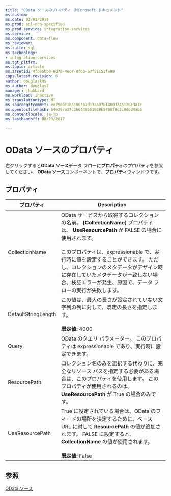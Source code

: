 ```yaml
---
title: "OData ソースのプロパティ |Microsoft ドキュメント"
ms.custom: 
ms.date: 03/01/2017
ms.prod: sql-non-specified
ms.prod_service: integration-services
ms.service: 
ms.component: data-flow
ms.reviewer: 
ms.suite: sql
ms.technology:
- integration-services
ms.tgt_pltfrm: 
ms.topic: article
ms.assetid: 4fde5bb0-6d78-4ec4-8f0b-67f91c53fe99
caps.latest.revision: 6
author: douglaslMS
ms.author: douglasl
manager: jhubbard
ms.workload: Inactive
ms.translationtype: MT
ms.sourcegitcommit: ee79d0f1b31963b7d13aa07bf4603246139c3a7c
ms.openlocfilehash: 64e297a37c3b6449551968b5788f8c2c0ddd4ab6
ms.contentlocale: ja-jp
ms.lasthandoff: 08/23/2017

---
```

# <a name="odata-source-properties"></a>OData ソースのプロパティ
右クリックすると**OData ソース**データ フローに**プロパティ**のプロパティを参照してください、 **OData ソース**コンポーネントで、**プロパティ**ウィンドウです。  

## <a name="properties"></a>プロパティ 
|プロパティ|Description|  
|-|-|  
|CollectionName|OData サービスから取得するコレクションの名前。 **[CollectionName]** プロパティは、 **UseResourcePath** が FALSE の場合に使用されます。<br /><br /> このプロパティは、expressionable で、実行時に値を設定することができます。 ただし、コレクションのメタデータがデザイン時に存在していたメタデータが一致しない場合、検証エラーが発生、原因で、データ フローの実行が失敗します。|  
|DefaultStringLength|この値は、最大の長さが設定されていない文字列の列に対して、既定の長さを指定します。<br /><br /> **既定値:** 4000|  
|Query|OData のクエリ パラメーター。 このプロパティは expressionable であり、実行時に設定できます。|  
|ResourcePath|コレクション名のみを選択する代わりに、完全なリソース パスを指定する必要がある場合は、このプロパティを使用します。 このプロパティが使用されるのは、 **UseResourcePath** が True の場合のみです。|  
|UseResourcePath|True に設定されている場合は、OData のフィードの場所を決定するために、ベース URL に対して **ResourcePath** の値が追加されます。 FALSE に設定すると、 **CollectionName** の値が使用されます。<br /><br /> **既定値:** False|  
  
## <a name="see-also"></a>参照
[OData ソース](odata-source.md)

